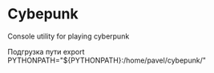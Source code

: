 # Cybepunk

Console utility for playing cyberpunk


Подгрузка пути 
export PYTHONPATH="${PYTHONPATH}:/home/pavel/cybepunk/"
